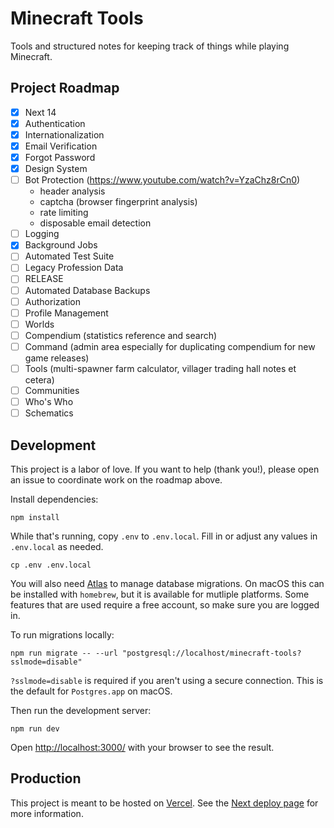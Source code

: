 # Minecraft Tools

Tools and structured notes for keeping track of things while playing Minecraft.

## Project Roadmap

- [x] Next 14
- [x] Authentication
- [x] Internationalization
- [x] Email Verification
- [x] Forgot Password
- [x] Design System
- [ ] Bot Protection (https://www.youtube.com/watch?v=YzaChz8rCn0)
  - header analysis
  - captcha (browser fingerprint analysis)
  - rate limiting
  - disposable email detection
- [ ] Logging
- [x] Background Jobs
- [ ] Automated Test Suite
- [ ] Legacy Profession Data
- [ ] RELEASE
- [ ] Automated Database Backups
- [ ] Authorization
- [ ] Profile Management
- [ ] Worlds
- [ ] Compendium (statistics reference and search)
- [ ] Command (admin area especially for duplicating compendium for new game releases)
- [ ] Tools (multi-spawner farm calculator, villager trading hall notes et cetera)
- [ ] Communities
- [ ] Who's Who
- [ ] Schematics

## Development

This project is a labor of love. If you want to help (thank you!), please open an issue to coordinate work on the roadmap above.

Install dependencies:

```shell
npm install
```

While that's running, copy `.env` to `.env.local`. Fill in or adjust any values in `.env.local` as needed.

```shell
cp .env .env.local
```

You will also need [Atlas](https://atlasgo.io/) to manage database migrations. On macOS this can be installed with `homebrew`, but it is available for mutliple platforms. Some features that are used require a free account, so make sure you are logged in.

To run migrations locally:

```shell
npm run migrate -- --url "postgresql://localhost/minecraft-tools?sslmode=disable"
```

`?sslmode=disable` is required if you aren't using a secure connection. This is the default for `Postgres.app` on macOS.

Then run the development server:

```shell
npm run dev
```

Open [http://localhost:3000/](http://localhost:3000/) with your browser to see the result.

## Production

This project is meant to be hosted on [Vercel](https://vercel.com/). See the [Next deploy page](https://nextjs.org/docs/app/building-your-application/deploying) for more information.
